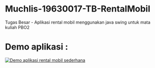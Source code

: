 # Muchlis-19630017-TB-RentalMobil
Tugas Besar - Aplikasi rental mobil menggunakan java swing untuk mata kuliah PBO2

# Demo aplikasi :
[![Demo aplikasi rental mobil sederhana](https://img.youtube.com/vi/U1FVfm6xiTk/0.jpg)](https://www.youtube.com/watch?v=U1FVfm6xiTk)
